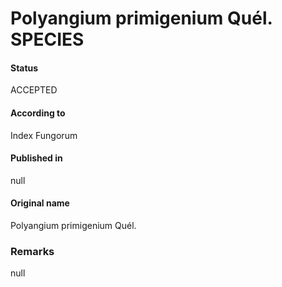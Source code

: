 Polyangium primigenium Quél. SPECIES
=======

#### Status
ACCEPTED

#### According to
Index Fungorum

#### Published in
null

#### Original name
Polyangium primigenium Quél.

### Remarks
null
